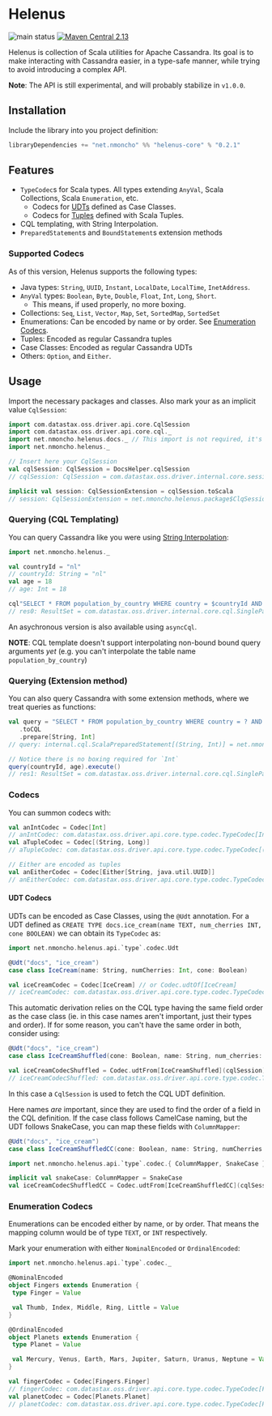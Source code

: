 # Helenus

![main status](https://github.com/nMoncho/helenus/actions/workflows/main.yaml/badge.svg)
[![Maven Central 2.13](https://maven-badges.herokuapp.com/maven-central/net.nmoncho/helenus-core_2.13/badge.svg)](https://maven-badges.herokuapp.com/maven-central/net.nmoncho/helenus-core_2.13)

Helenus is collection of Scala utilities for Apache Cassandra. Its goal is to
make interacting with Cassandra easier, in a type-safe manner, while trying to
avoid introducing a complex API.

**Note**: The API is still experimental, and will probably stabilize in `v1.0.0`.

## Installation

Include the library into you project definition:

```scala
libraryDependencies += "net.nmoncho" %% "helenus-core" % "0.2.1"
```

## Features

 - `TypeCodec`s for Scala types. All types extending `AnyVal`, Scala Collections, Scala `Enumeration`, etc.
   - Codecs for [UDTs](https://docs.datastax.com/en/cql-oss/3.3/cql/cql_using/useCreateUDT.html) defined as Case Classes.
   - Codecs for [Tuples](https://docs.datastax.com/en/cql-oss/3.3/cql/cql_using/useCreateTableTuple.html) defined with Scala Tuples.
 - CQL templating, with String Interpolation.
 - `PreparedStatement`s and `BoundStatement`s extension methods

### Supported Codecs

As of this version, Helenus supports the following types:

- Java types: `String`, `UUID`, `Instant`, `LocalDate`, `LocalTime`, `InetAddress`.
- `AnyVal` types: `Boolean`, `Byte`, `Double`, `Float`, `Int`, `Long`, `Short`.
  - This means, if used properly, no more boxing.
- Collections: `Seq`, `List`, `Vector`, `Map`, `Set`, `SortedMap`, `SortedSet`
- Enumerations: Can be encoded by name or by order. See [Enumeration Codecs](#enumeration-codecs).
- Tuples: Encoded as regular Cassandra tuples
- Case Classes: Encoded as regular Cassandra UDTs
- Others: `Option`, and `Either`.


## Usage

Import the necessary packages and classes. Also mark your as an implicit value `CqlSession`:

```scala
import com.datastax.oss.driver.api.core.CqlSession
import com.datastax.oss.driver.api.core.cql._
import net.nmoncho.helenus.docs._ // This import is not required, it's here to run MDoc // This import is not required, it's here to run MDoc
import net.nmoncho.helenus._

// Insert here your CqlSession
val cqlSession: CqlSession = DocsHelper.cqlSession
// cqlSession: CqlSession = com.datastax.oss.driver.internal.core.session.DefaultSession@686a4c7b

implicit val session: CqlSessionExtension = cqlSession.toScala
// session: CqlSessionExtension = net.nmoncho.helenus.package$ClqSessionOps$$anon$1@7ecc0a31
```

### Querying (CQL Templating)

You can query Cassandra like you were using [String Interpolation](https://docs.scala-lang.org/overviews/core/string-interpolation.html):

```scala
import net.nmoncho.helenus._

val countryId = "nl"
// countryId: String = "nl"
val age = 18
// age: Int = 18

cql"SELECT * FROM population_by_country WHERE country = $countryId AND age > $age".execute()
// res0: ResultSet = com.datastax.oss.driver.internal.core.cql.SinglePageResultSet@6a6ca614
```

An asychronous version is also available using `asyncCql`.

**NOTE**: CQL template doesn't support interpolating non-bound bound query arguments _yet_ (e.g. you can't interpolate
the table name `population_by_country`)

### Querying (Extension method)

You can also query Cassandra with some extension methods, where we treat queries as functions:

```scala
val query = "SELECT * FROM population_by_country WHERE country = ? AND age = ?"
   .toCQL
   .prepare[String, Int]
// query: internal.cql.ScalaPreparedStatement[(String, Int)] = net.nmoncho.helenus.internal.cql.ScalaPreparedStatement@7340cc1e

// Notice there is no boxing required for `Int`
query(countryId, age).execute()
// res1: ResultSet = com.datastax.oss.driver.internal.core.cql.SinglePageResultSet@5feb447c
```

### Codecs

You can summon codecs with:

```scala
val anIntCodec = Codec[Int]
// anIntCodec: com.datastax.oss.driver.api.core.type.codec.TypeCodec[Int] = net.nmoncho.helenus.internal.codec.IntCodec$@55c1b23d
val aTupleCodec = Codec[(String, Long)]
// aTupleCodec: com.datastax.oss.driver.api.core.type.codec.TypeCodec[(String, Long)] = TupleCodec[(TEXT, BIGINT)]

// Either are encoded as tuples
val anEitherCodec = Codec[Either[String, java.util.UUID]] 
// anEitherCodec: com.datastax.oss.driver.api.core.type.codec.TypeCodec[Either[String, java.util.UUID]] = net.nmoncho.helenus.internal.codec.EitherCodec@2fc7e5f7
```

#### UDT Codecs

UDTs can be encoded as Case Classes, using the `@Udt` annotation. For a UDT defined as
`CREATE TYPE docs.ice_cream(name TEXT, num_cherries INT, cone BOOLEAN)` we can obtain its `TypeCodec` as:

```scala
import net.nmoncho.helenus.api.`type`.codec.Udt

@Udt("docs", "ice_cream")
case class IceCream(name: String, numCherries: Int, cone: Boolean)

val iceCreamCodec = Codec[IceCream] // or Codec.udtOf[IceCream]
// iceCreamCodec: com.datastax.oss.driver.api.core.type.codec.TypeCodec[IceCream] = UtdCodec[IceCream]
```

This automatic derivation relies on the CQL type having the same field order as the case class (ie. in this case names
aren't  important,  just their types and order). If for some reason, you can't have the same order in both, consider using:

```scala
@Udt("docs", "ice_cream")
case class IceCreamShuffled(cone: Boolean, name: String, num_cherries: Int)

val iceCreamCodecShuffled = Codec.udtFrom[IceCreamShuffled](cqlSession)
// iceCreamCodecShuffled: com.datastax.oss.driver.api.core.type.codec.TypeCodec[IceCreamShuffled] = UtdCodec[IceCreamShuffled]
```

In this case a `CqlSession` is used to fetch the CQL UDT definition.

Here names _are_ important, since they are used to find the order of a field in the CQL definition. If the case class
follows CamelCase naming, but the UDT follows SnakeCase, you can map these fields with `ColumnMapper`:

```scala
@Udt("docs", "ice_cream")
case class IceCreamShuffledCC(cone: Boolean, name: String, numCherries: Int)

import net.nmoncho.helenus.api.`type`.codec.{ ColumnMapper, SnakeCase }

implicit val snakeCase: ColumnMapper = SnakeCase
val iceCreamCodecShuffledCC = Codec.udtFrom[IceCreamShuffledCC](cqlSession)
```

### Enumeration Codecs

Enumerations can be encoded either by name, or by order. That means the mapping column
would be of type `TEXT`, or `INT` respectively.

Mark your enumeration with either `NominalEncoded` or `OrdinalEncoded`:

```scala
import net.nmoncho.helenus.api.`type`.codec._

@NominalEncoded
object Fingers extends Enumeration {
 type Finger = Value

 val Thumb, Index, Middle, Ring, Little = Value
}

@OrdinalEncoded
object Planets extends Enumeration {
 type Planet = Value

 val Mercury, Venus, Earth, Mars, Jupiter, Saturn, Uranus, Neptune = Value
}

val fingerCodec = Codec[Fingers.Finger]
// fingerCodec: com.datastax.oss.driver.api.core.type.codec.TypeCodec[Fingers.Finger] = EnumerationNominalCodec[Fingers]
val planetCodec = Codec[Planets.Planet]
// planetCodec: com.datastax.oss.driver.api.core.type.codec.TypeCodec[Planets.Planet] = EnumerationOrdinalCodec[Planets]
```